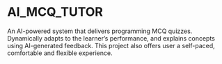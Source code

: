 # AI_MCQ_TUTOR
An AI-powered system that delivers programming MCQ quizzes. Dynamically adapts to the learner’s performance, and explains concepts using AI-generated feedback. This project also offers user a self-paced, comfortable and flexible experience. 
